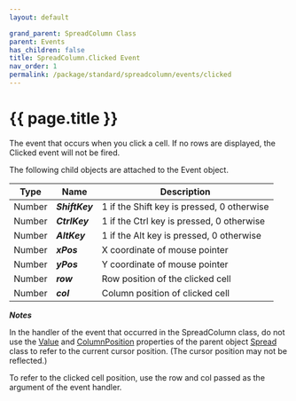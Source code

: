 ```yaml
---
layout: default

grand_parent: SpreadColumn Class
parent: Events
has_children: false
title: SpreadColumn.Clicked Event
nav_order: 1
permalink: /package/standard/spreadcolumn/events/clicked
---
```

# {{ page.title }}

The event that occurs when you click a cell. If no rows are displayed, the Clicked event will not be fired.

The following child objects are attached to the Event object.

| Type   | Name           | Description                                |
|--------|----------------|--------------------------------------------|
| Number | **_ShiftKey_** | 1 if the Shift key is pressed, 0 otherwise |
| Number | **_CtrlKey_**  | 1 if the Ctrl key is pressed, 0 otherwise  |
| Number | **_AltKey_**   | 1 if the Alt key is pressed, 0 otherwise   |
| Number | **_xPos_**     | X coordinate of mouse pointer              |
| Number | **_yPos_**     | Y coordinate of mouse pointer              |
| Number | **_row_**      | Row position of the clicked cell           |
| Number | **_col_**      | Column position of clicked cell            |


***Notes***

In the handler of the event that occurred in the SpreadColumn class, do not use the <a href="/package/standard/spread/properties/value">Value</a> and <a href="/package/standard/spreadcolumn/events/columnposition">ColumnPosition</a> properties of the parent object <a href="/package/standard/spread">Spread</a> class to refer to the current cursor position. (The cursor position may not be reflected.)

To refer to the clicked cell position, use the row and col passed as the argument of the event handler.